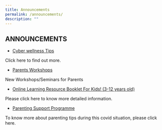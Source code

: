 ```yaml
---
title: Announcements
permalink: /announcements/
description: ""
---
```



ANNOUNCEMENTS
-------------

*   [Cyber wellness Tips](/parents/Useful-Guides-and-Resources/Cyber-Wellness-Tips/)

Click here to find out more.

* [Parents Workshops](/parents/Useful-Guides-and-Resources/Workshops-Seminars/)

New Workshops/Seminars for Parents

* [Online Learning Resource Booklet For Kids! (3-12 years old)](/parents/Useful-Guides-and-Resources/Useful-Guides-and-Resources/)

Please click here to know more detailed information.


* [Parenting Support Programme](/parents/Useful-Guides-and-Resources/Parenting-Support-Programme/)

To know more about parenting tips during this covid situation, please click here.